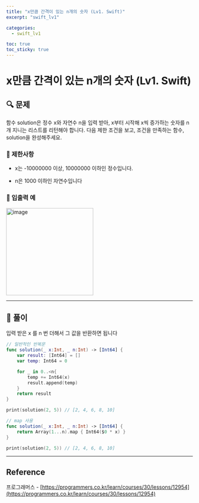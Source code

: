 ```yaml
---
title: "x만큼 간격이 있는 n개의 숫자 (Lv1. Swift)"
excerpt: "swift_lv1"

categories:
  - swift_lv1

toc: true
toc_sticky: true
---
```


# x만큼 간격이 있는 n개의 숫자 (Lv1. Swift)

## 🔍 문제

함수 solution은 정수 x와 자연수 n을 입력 받아, x부터 시작해 x씩 증가하는 숫자를 n개 지니는 리스트를 리턴해야 합니다. 다음 제한 조건을 보고, 조건을 만족하는 함수, solution을 완성해주세요.

### 🔶 제한사항

- x는 -10000000 이상, 10000000 이하인 정수입니다.

- n은 1000 이하인 자연수입니다

<!-- ### 🔹 입력 형식 -->

<!-- ### 🔹 출력 형식 -->

### 🔹 입출력 예

<img width="235" alt="image" src="https://user-images.githubusercontent.com/28912774/160590486-a45ddd71-cd82-4783-b686-13e5b140bc1b.png">

<!-- ### 🔹 입출력 예 설명 -->

<!-- ### 🔷 참고사항 -->

---

## 📌 풀이

입력 받은 x 를 n 번 더해서 그 값을 반환하면 됩니다

```swift
// 일반적인 반복문
func solution(_ x:Int, _ n:Int) -> [Int64] {
	var result: [Int64] = []
	var temp: Int64 = 0

	for _ in 0..<n{
		temp += Int64(x)
		result.append(temp)
	}
	return result
}

print(solution(2, 5)) // [2, 4, 6, 8, 10]
```

```swift
// map 사용
func solution(_ x:Int, _ n:Int) -> [Int64] {
	return Array(1...n).map { Int64($0 * x) }
}

print(solution(2, 5)) // [2, 4, 6, 8, 10]
```

---

<!-- 🔶 🔷 📌 🔑 👉 -->

## Reference

프로그래머스 - [https://programmers.co.kr/learn/courses/30/lessons/12954](https://programmers.co.kr/learn/courses/30/lessons/12954)
